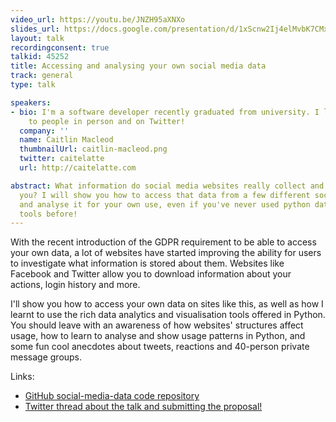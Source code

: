 ```yaml
---
video_url: https://youtu.be/JNZH95aXNXo
slides_url: https://docs.google.com/presentation/d/1xScnw2Ij4elMvbK7CMxs7ffkZRZH4N2mYPszAKKB3ag/edit?usp=sharing
layout: talk
recordingconsent: true
talkid: 45252
title: Accessing and analysing your own social media data
track: general
type: talk

speakers:
- bio: I'm a software developer recently graduated from university. I like talking
    to people in person and on Twitter!
  company: ''
  name: Caitlin Macleod
  thumbnailUrl: caitlin-macleod.png
  twitter: caitelatte
  url: http://caitelatte.com

abstract: What information do social media websites really collect and store about
  you? I will show you how to access that data from a few different social media pages
  and analyse it for your own use, even if you've never used python data analytics
  tools before!
---
```

With the recent introduction of the GDPR requirement to be able to access your own data, a lot of websites have started improving the ability for users to investigate what information is stored about them. Websites like Facebook and Twitter allow you to download information about your actions, login history and more.

I'll show you how to access your own data on sites like this, as well as how I learnt to use the rich data analytics and visualisation tools offered in Python. You should leave with an awareness of how websites' structures affect usage, how to learn to analyse and show usage patterns in Python, and some fun cool anecdotes about tweets, reactions and 40-person private message groups.

Links:
- [GitHub social-media-data code repository](https://github.com/caitelatte/social-media-data)
- [Twitter thread about the talk and submitting the proposal!](https://twitter.com/caitelatte/status/1033592792549810177)
